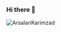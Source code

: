 ### Hi there 👋

![ArsalanKarimzad](https://github-readme-stats.vercel.app/api?username=ArsalanKm&show_icons=true&theme=radical)



